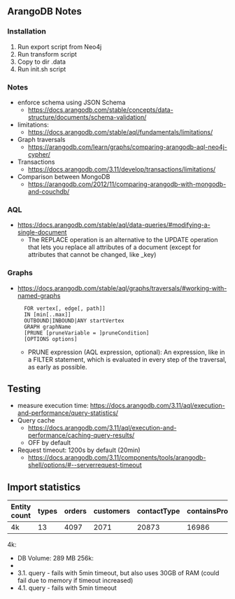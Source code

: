 ## ArangoDB Notes

### Installation
1. Run export script from Neo4j
2. Run transform script
3. Copy to dir .data
4. Run init.sh script

### Notes
- enforce schema using JSON Schema
  - https://docs.arangodb.com/stable/concepts/data-structure/documents/schema-validation/
- limitations:
  - https://docs.arangodb.com/stable/aql/fundamentals/limitations/
- Graph traversals
  - https://arangodb.com/learn/graphs/comparing-arangodb-aql-neo4j-cypher/
- Transactions
  - https://docs.arangodb.com/3.11/develop/transactions/limitations/
- Comparison between MongoDB
  - https://arangodb.com/2012/11/comparing-arangodb-with-mongodb-and-couchdb/

### AQL
- https://docs.arangodb.com/stable/aql/data-queries/#modifying-a-single-document
  - The REPLACE operation is an alternative to the UPDATE operation that lets you replace all attributes of a document (except for attributes that cannot be changed, like _key)

### Graphs
- https://docs.arangodb.com/stable/aql/graphs/traversals/#working-with-named-graphs
    ```aql
      FOR vertex[, edge[, path]]
      IN [min[..max]]
      OUTBOUND|INBOUND|ANY startVertex
      GRAPH graphName
      [PRUNE [pruneVariable = ]pruneCondition]
      [OPTIONS options]
    ```
  - PRUNE expression (AQL expression, optional): An expression, like in a FILTER statement, which is evaluated in every step of the traversal, as early as possible.

## Testing

- measure execution time: https://docs.arangodb.com/3.11/aql/execution-and-performance/query-statistics/
- Query cache
  - https://docs.arangodb.com/3.11/aql/execution-and-performance/caching-query-results/
  - OFF by default
- Request timeout: 1200s by default (20min)
  - https://docs.arangodb.com/3.11/components/tools/arangodb-shell/options/#--serverrequest-timeout


## Import statistics

Entity count | types | orders | customers | contactType | containsProducts | createdBy | hasInterest | hasTag | industryType | isPerson | knows | knows | manufacturedBy | orderedBy
--- | --- | --- | --- | --- | --- | --- | --- | --- | --- | --- | --- | --- | --- | ---
4k | 13 | 4097 | 2071 | 20873 | 16986 | 4999 | 24978 | 24719 | 7100 | 2071 | 25249 | 12694 | 5645

4k:
  - DB Volume: 289 MB
256k:
  - 
  - 3.1. query - fails with 5min timeout, but also uses 30GB of RAM (could fail due to memory if timeout increased)
  - 4.1. query - fails with 5min timeout